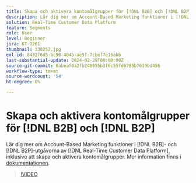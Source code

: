 ```yaml
---
title: Skapa och aktivera kontomålgrupper för [!DNL B2B] och [!DNL B2P]
description: Lär dig mer om Account-Based Marketing funktioner i [!DNL B2B] och [!DNL B2P] utgåvorna av [!DNL Real-Time Customer Data Platform], inklusive att skapa och aktivera kontomålgrupper.
solution: Real-Time Customer Data Platform
feature: Segments
role: User
level: Beginner
jira: KT-9261
thumbnail: 338252.jpg
exl-id: 8432f6d5-bc96-404b-ae5f-7cbef7e16abb
last-substantial-update: 2024-02-29T00:00:00Z
source-git-commit: 6abeaf0a2fb246655b3f6c55fd6785b7619bd456
workflow-type: tm+mt
source-wordcount: '54'
ht-degree: 0%

---
```


# Skapa och aktivera kontomålgrupper för [!DNL B2B] och [!DNL B2P]

Lär dig mer om Account-Based Marketing funktioner i [!DNL B2B]- och [!DNL B2P]-utgåvorna av [!DNL Real-Time Customer Data Platform], inklusive att skapa och aktivera kontomålgrupper. Mer information finns i [dokumentationen](https://experienceleague.adobe.com/docs/experience-platform/segmentation/ui/account-audiences.html).

>[!VIDEO](https://video.tv.adobe.com/v/338252?learn=on&enablevpops)

